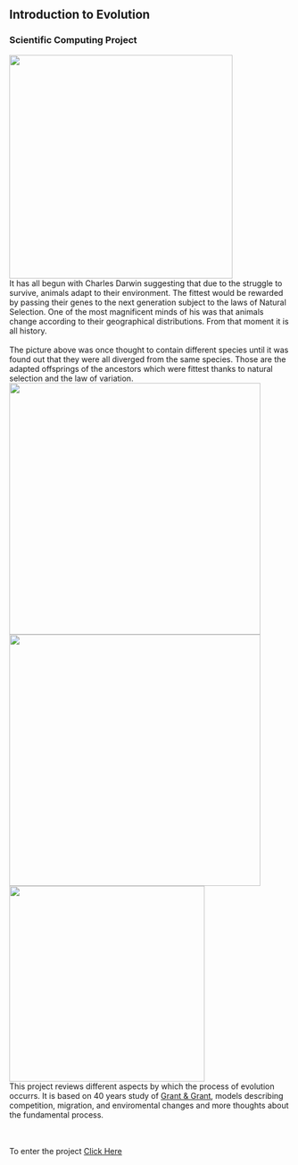 ## Introduction to Evolution
### Scientific Computing Project
<img src="https://ars.els-cdn.com/content/image/3-s2.0-B0122268652000031-gr6.jpg" width=400\>

<div>
  It has all begun with Charles Darwin suggesting that due to the struggle to survive, animals adapt to their environment. The fittest would be rewarded by passing their genes to the next generation subject to the laws of Natural Selection. One of the most magnificent minds of his was that animals change according to their geographical distributions. From that moment it is all history. 
</div>
<br>
<div>
  The picture above was once thought to contain different species until it was found out that they were all diverged from the same species. Those are the adapted offsprings of the ancestors which were fittest thanks to natural selection and the law of variation.
</div>

<img src="https://media.nationalgeographic.org/assets/photos/222/280/a73993ff-9c0a-4b5a-bd21-6511ea542891.jpg" width=450/>
<img src="https://media.sciencephoto.com/image/c0268987/800wm" width=450>
<img src="https://philipshaw.ca/wp-content/uploads/2016/06/ENSO-states-viz_0.jpg" width=350>

<div> 
  This project reviews different aspects by which the process of evolution occurrs. It is based on 40 years study of
  <a href="https://press.princeton.edu/books/hardcover/9780691160467/40-years-of-evolution"> Grant & Grant</a>, models describing competition, migration, and enviromental changes and more thoughts about the fundamental process.
  
</div>
<br><br>

To enter the project <a href="https://github.com/yuvalmargules/Evolution-and-fitness-maximization/blob/master/evolution.ipynb"> Click Here </a> <br>

